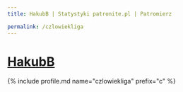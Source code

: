 ```yaml
---
title: HakubB | Statystyki patronite.pl | Patromierz

permalink: /czlowiekliga
---
```


# [HakubB](https://patronite.pl/czlowiekliga)

{% include profile.md name="czlowiekliga" prefix="c" %}
